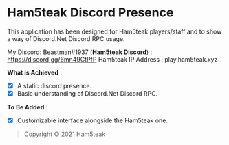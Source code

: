 # Ham5teak Discord Presence

This application has been designed for Ham5teak players/staff and to show a way of Discord.Net Discord RPC usage. 

My Discord: Beastman#1937
(**Ham5teak Discord**) : https://discord.gg/6mn49CtPfP
Ham5teak IP Address : play.ham5teak.xyz

**What is Achieved** :
- [x] A static discord presence.
- [x] Basic understanding of Discord.Net Discord RPC.

**To Be Added** :
- [x] Customizable interface alongside the Ham5teak one.

> Copyright © 2021 Ham5teak 

